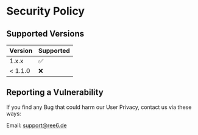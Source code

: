 # Security Policy

## Supported Versions

| Version | Supported          |
|---------| ------------------ |
| 1.x.x   | :white_check_mark: |
| < 1.1.0 | :x:                |

## Reporting a Vulnerability

If you find any Bug that could harm our User Privacy, contact us via these ways:

Email: support@ree6.de

